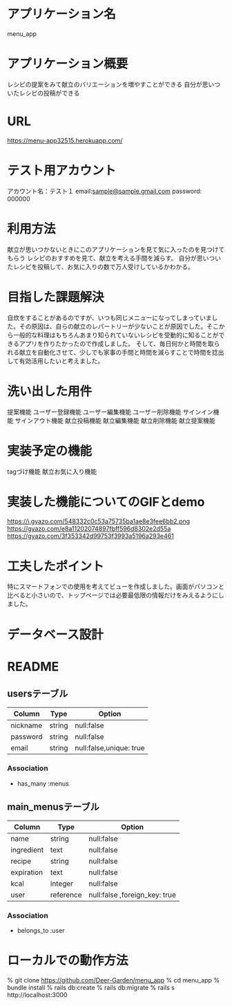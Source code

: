 # アプリケーション名
menu_app

# アプリケーション概要
レシピの提案をみて献立のバリエーションを増やすことができる
自分が思いついたレシピの投稿ができる

# URL
https://menu-app32515.herokuapp.com/

# テスト用アカウント
アカウント名：テスト１
email:sample@sample.gmail.com
password: 000000

# 利用方法
献立が思いつかないときにこのアプリケーションを見て気に入ったのを見つけてもらう
レシピのおすすめを見て、献立を考える手間を減らす。
自分が思いついたレシピを投稿して、お気に入りの数で万人受けしているかわかる。

# 目指した課題解決
自炊をすることがあるのですが、いつも同じメニューになってしまっていました。その原因は、自らの献立のレパートリーが少ないことが原因でした。そこから一般的な料理はもちろんあまり知られていないレシピを受動的に知ることができるアプリを作りたかったので作成しました。
そして、毎日何かと時間を取られる献立を自動化させて、少しでも家事の手間と時間を減らすことで時間を捻出して有効活用したいと考えました。

# 洗い出した用件
提案機能
ユーザー登録機能
ユーザー編集機能
ユーザー削除機能
サインイン機能
サインアウト機能
献立投稿機能
献立編集機能
献立削除機能
献立提案機能

# 実装予定の機能
tagづけ機能
献立お気に入り機能

# 実装した機能についてのGIFとdemo
https://i.gyazo.com/548332c0c53a75735ba1ae8e3fee6bb2.png
https://gyazo.com/e8a11202074897fbff596d8302e2d55a
https://gyazo.com/3f353342d99753f3993a5196a293e461

# 工夫したポイント
特にスマートフォンでの使用を考えてビューを作成しました。画面がパソコンと比べると小さいので、トップページでは必要最低限の情報だけをみえるようにしました。

# データベース設計
# README

## usersテーブル
|  Column              |  Type  |  Option                 |
| -------------------- | ------ | ----------------------- |
| nickname             | string | null:false              |
| password             | string | null:false              |
| email                | string | null:false,unique: true |

### Association
- has_many :menus


## main_menusテーブル

|   Column      |  Type     |  Option                      |
| ------------- | --------- | ---------------------------- |
| name          | string    | null:false                   |
| ingredient    | text      | null:false                   |
| recipe        | string    | null:false                   |
| expiration    | text      | null:false                   |
| kcal          | integer   | null:false                   |
| user          | reference | null:false ,foreign_key: true|

### Association
<!-- - has_many :tags, through: menu_tag_relation -->
- belongs_to :user



<!-- ## tagsテーブル
|   Column      |  Type     |  Option                      |
| ------------- | --------- | ---------------------------- |
| name          | string    | null:false                   |

### Association
- has_many:main_menus, through: main_menu_tag_relation -->

# ローカルでの動作方法
% git clone https://github.com/Deer-Garden/menu_app
% cd menu_app
% bundle install
% rails db:create
% rails db:migrate
% rails s
http://localhost:3000
